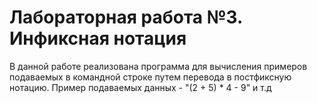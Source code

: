 # Лабораторная работа №3. Инфиксная нотация
В данной работе реализована программа для вычисления примеров подаваемых в командной строке путем перевода в постфиксную нотацию.
Пример подаваемых данных - "(2 + 5) * 4 - 9" и т.д
